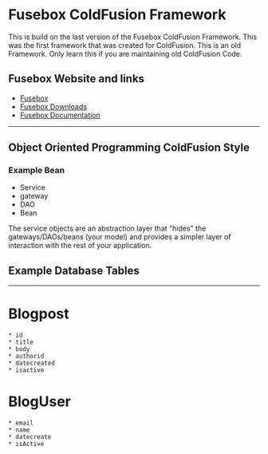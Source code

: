 
# Fusebox ColdFusion Framework

This is build on the last version of the Fusebox ColdFusion Framework.  This was the first framework that was created for ColdFusion. This is an old Framework. Only learn this if you are maintaining old ColdFusion Code.

## Fusebox Website and links
* [Fusebox](http://www.Fusebox.org)
* [Fusebox Downloads](http://www.Fusebox.org/index.cfm/Fusebox-downloads/)
* [Fusebox Documentation](http://www.Fusebox.org/index.cfm/documentation/)

---

## Object Oriented Programming ColdFusion Style
### Example Bean 

* Service 
* gateway
* DAO 
* Bean

The service objects are an abstraction layer that 
"hides" the gateways/DAOs/beans (your model) and 
provides a simpler layer of interaction with the 
rest of your application.

## Example Database Tables 
---



# Blogpost 
    * id
    * title
    * body
    * authorid
    * datecreated
    * isactive


# BlogUser 
    * email
    * name
    * datecreate
    * isActive

